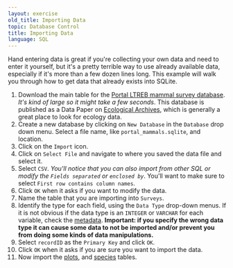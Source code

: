 ```yaml
---
layout: exercise
old_title: Importing Data
topic: Database Control
title: Importing Data
language: SQL
---
```


Hand entering data is great if you're collecting your own data and need
to enter it yourself, but it's a pretty terrible way to use already
available data, especially if it's more than a few dozen lines long.
This example will walk you through how to get data that already exists
into SQLite.

1. Download the main table for the [Portal LTREB mammal survey
database](https://ndownloader.figshare.com/files/2292172). *It's kind of large so it might take a few seconds*. This database is published as a Data Paper on 
[Ecological Archives](http://esapubs.org/archive/default.htm), which is generally a great place to look for ecology data.
2. Create a new database by clicking on `New Database` in the `Database` drop down menu. Select a file name, like `portal_mammals.sqlite`, and location.
​
3. Click on the `Import` icon.
​
4. Click on `Select File` and navigate to where you saved the data file
and select it.
​
5. Select `CSV`. *You'll notice that you can also import from other SQL or
modify the `Fields separated` or `enclosed by`*. You'll want to make sure to
select `First row contains column names`.
​
6. Click `OK` when it asks if you want to modify the data.
7. Name the table that you are importing into `Surveys`.
8. Identify the type for each field, using the `Data Type` drop-down menus. If
it is not obvious if the data type is an `INTEGER` or `VARCHAR` for each
variable, check the [metadata](http://esapubs.org/archive/ecol/E090/118/metadata.htm). **Important: if you specify the wrong data type it
can cause some data to not be imported and/or prevent you from doing some kinds
of data manipulations.** ​
9. Select `recordID` as the `Primary Key` and click `OK`.
10. Click `OK` when it asks if you are sure you want to import the data.
11. Now import the [plots](https://ndownloader.figshare.com/files/3299474), and
    [species](https://ndownloader.figshare.com/files/3299483) tables.
